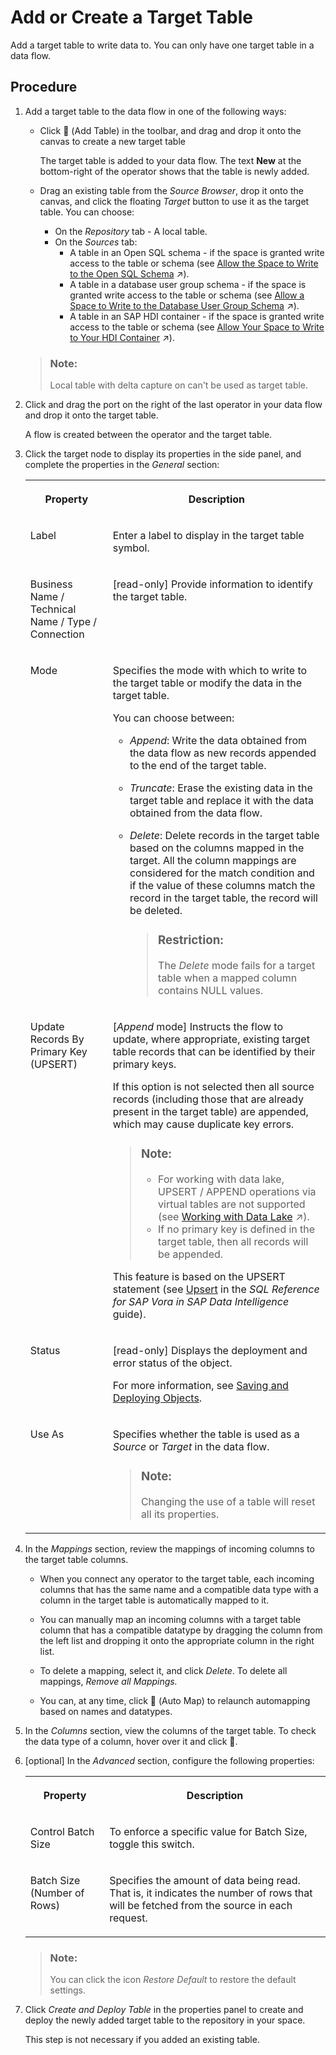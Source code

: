 <!-- loio0fa780568975458dbd90d11d1d81f2d9 -->

<link rel="stylesheet" type="text/css" href="../css/sap-icons.css"/>

# Add or Create a Target Table

Add a target table to write data to. You can only have one target table in a data flow.



## Procedure

1.  Add a target table to the data flow in one of the following ways:

    -   Click <span class="FPA-icons"></span> \(Add Table\) in the toolbar, and drag and drop it onto the canvas to create a new target table

        The target table is added to your data flow. The text **New** at the bottom-right of the operator shows that the table is newly added.

    -   Drag an existing table from the *Source Browser*, drop it onto the canvas, and click the floating *Target* button to use it as the target table. You can choose:
        -   On the *Repository* tab - A local table.
        -   On the *Sources* tab:
            -   A table in an Open SQL schema - if the space is granted write access to the table or schema \(see [Allow the Space to Write to the Open SQL Schema](https://help.sap.com/viewer/be5967d099974c69b77f4549425ca4c0/cloud/en-US/7eaa370fe4624dea9f182ee9c9ab645f.html "To grant the space write privileges in the Open SQL schema, use the GRANT_PRIVILEGE_TO_SPACE stored procedure. Once this is done, data flows running in the space can select tables in the Open SQL schema as targets and write data to them.") :arrow_upper_right:\).
            -   A table in a database user group schema - if the space is granted write access to the table or schema \(see [Allow a Space to Write to the Database User Group Schema](https://help.sap.com/viewer/9f804b8efa8043539289f42f372c4862/cloud/en-US/5b27e03849fe4c7182bcb4274f010e90.html "To grant a space write privileges in the database user group schema, use the GRANT_PRIVILEGE_TO_SPACE stored procedure. Once this is done, data flows running in the space can select tables in the schema as targets and write data to them.") :arrow_upper_right:\).
            -   A table in an SAP HDI container - if the space is granted write access to the table or schema \(see [Allow Your Space to Write to Your HDI Container](https://help.sap.com/viewer/be5967d099974c69b77f4549425ca4c0/cloud/en-US/aa3627f987d04b5f95fec1c45083dde9.html "To allow data flows in your SAP Datasphere space to use tables in your HDI container as targets, you must set the appropriate roles and add the container to your space.") :arrow_upper_right:\).



    > ### Note:  
    > Local table with delta capture on can't be used as target table.

2.  Click and drag the port on the right of the last operator in your data flow and drop it onto the target table.

    A flow is created between the operator and the target table.

3.  Click the target node to display its properties in the side panel, and complete the properties in the *General* section:


    <table>
    <tr>
    <th valign="top">

    Property


    
    </th>
    <th valign="top">

    Description


    
    </th>
    </tr>
    <tr>
    <td valign="top">
    
    Label


    
    </td>
    <td valign="top">
    
    Enter a label to display in the target table symbol.


    
    </td>
    </tr>
    <tr>
    <td valign="top">
    
    Business Name / Technical Name / Type / Connection


    
    </td>
    <td valign="top">
    
    \[read-only\] Provide information to identify the target table.


    
    </td>
    </tr>
    <tr>
    <td valign="top">
    
    Mode


    
    </td>
    <td valign="top">
    
    Specifies the mode with which to write to the target table or modify the data in the target table.

    You can choose between:

    -   *Append*: Write the data obtained from the data flow as new records appended to the end of the target table.
    -   *Truncate*: Erase the existing data in the target table and replace it with the data obtained from the data flow.
    -   *Delete*: Delete records in the target table based on the columns mapped in the target. All the column mappings are considered for the match condition and if the value of these columns match the record in the target table, the record will be deleted.

        > ### Restriction:  
        > The *Delete* mode fails for a target table when a mapped column contains NULL values.



    
    </td>
    </tr>
    <tr>
    <td valign="top">
    
    Update Records By Primary Key \(UPSERT\)


    
    </td>
    <td valign="top">
    
    \[*Append* mode\] Instructs the flow to update, where appropriate, existing target table records that can be identified by their primary keys.

    If this option is not selected then all source records \(including those that are already present in the target table\) are appended, which may cause duplicate key errors.

    > ### Note:  
    > -   For working with data lake, UPSERT / APPEND operations via virtual tables are not supported \(see [Working with Data Lake](https://help.sap.com/viewer/be5967d099974c69b77f4549425ca4c0/cloud/en-US/93d0b5d4faa24777a4b78513f7ed6172.html "Assign a SAP Datasphere space to access and work with SAP HANA Cloud, data lake.") :arrow_upper_right:\).
    > -   If no primary key is defined in the target table, then all records will be appended.

    This feature is based on the UPSERT statement \(see [Upsert](https://help.sap.com/viewer/a4ae14a90e33416a90edc658d94a5c06/Cloud/en-US/972f970f9c0942d89c528f8ecc5a4977.html) in the *SQL Reference for SAP Vora in SAP Data Intelligence* guide\).


    
    </td>
    </tr>
    <tr>
    <td valign="top">
    
    Status


    
    </td>
    <td valign="top">
    
    \[read-only\] Displays the deployment and error status of the object. 

    For more information, see [Saving and Deploying Objects](../Creating-Finding-Sharing-Objects/saving-and-deploying-objects-7c0b560.md).


    
    </td>
    </tr>
    <tr>
    <td valign="top">
    
    Use As


    
    </td>
    <td valign="top">
    
    Specifies whether the table is used as a *Source* or *Target* in the data flow.

    > ### Note:  
    > Changing the use of a table will reset all its properties.


    
    </td>
    </tr>
    </table>
    
4.  In the *Mappings* section, review the mappings of incoming columns to the target table columns.

    -   When you connect any operator to the target table, each incoming columns that has the same name and a compatible data type with a column in the target table is automatically mapped to it.

    -   You can manually map an incoming columns with a target table column that has a compatible datatype by dragging the column from the left list and dropping it onto the appropriate column in the right list.

    -   To delete a mapping, select it, and click *Delete*. To delete all mappings, *Remove all Mappings.*

    -   You can, at any time, click <span class="FPA-icons"></span> \(Auto Map\) to relaunch automapping based on names and datatypes.


5.  In the *Columns* section, view the columns of the target table. To check the data type of a column, hover over it and click <span class="FPA-icons"></span>.

6.  \[optional\] In the *Advanced* section, configure the following properties:


    <table>
    <tr>
    <th valign="top">

    Property


    
    </th>
    <th valign="top">

    Description


    
    </th>
    </tr>
    <tr>
    <td valign="top">
    
    Control Batch Size


    
    </td>
    <td valign="top">
    
    To enforce a specific value for Batch Size, toggle this switch.


    
    </td>
    </tr>
    <tr>
    <td valign="top">
    
    Batch Size \(Number of Rows\)


    
    </td>
    <td valign="top">
    
    Specifies the amount of data being read. That is, it indicates the number of rows that will be fetched from the source in each request.


    
    </td>
    </tr>
    </table>
    
    > ### Note:  
    > You can click the icon *Restore Default* to restore the default settings.

7.  Click *Create and Deploy Table* in the properties panel to create and deploy the newly added target table to the repository in your space.

    This step is not necessary if you added an existing table.


